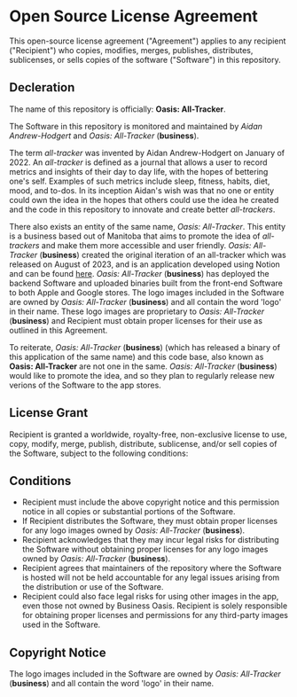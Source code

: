 # Open Source License Agreement
This open-source license agreement ("Agreement") applies to any recipient ("Recipient") who copies, modifies, merges, publishes, distributes, sublicenses, or sells copies of the software ("Software") in this repository.

## Decleration
The name of this repository is officially: **Oasis: All-Tracker**.

The Software in this repository is monitored and maintained by *Aidan Andrew-Hodgert* and *Oasis: All-Tracker* (**business**).

The term *all-tracker* was invented by Aidan Andrew-Hodgert on January of 2022. An *all-tracker* is defined as a journal that allows a user to record metrics and insights of their day to day life, with the hopes of bettering one's self. Examples of such metrics include sleep, fitness, habits, diet, mood, and to-dos. In its inception Aidan's wish was that no one or entity could own the idea in the hopes that others could use the idea he created and the code in this repository to innovate and create better *all-trackers*.

There also exists an entity of the same name, *Oasis: All-Tracker*. This entity is a business based out of Manitoba that aims to promote the idea of *all-trackers* and make them more accessible and user friendly. *Oasis: All-Tracker* (**business**) created the original iteration of an all-tracker which was released on August of 2023, and is an application developed using Notion and can be found [here](https://possible-sled-8e4.notion.site/Oasis-All-Tracker-cfa238e67485440ca3556921f4029dc1).
*Oasis: All-Tracker* (**business**) has deployed the backend Software and uploaded binaries built from the front-end Software to both Apple and Google stores. The logo images included in the Software are owned by *Oasis: All-Tracker* (**business**) and all contain the word 'logo' in their name. These logo images are proprietary to *Oasis: All-Tracker* (**business**) and Recipient must obtain proper licenses for their use as outlined in this Agreement.

To reiterate, *Oasis: All-Tracker* (**business**) (which has released a binary of this application of the same name) and this code base, also known as **Oasis: All-Tracker** are not one in the same. *Oasis: All-Tracker* (**business**) would like to promote the idea, and so they plan to regularly release new verions of the Software to the app stores.

## License Grant
Recipient is granted a worldwide, royalty-free, non-exclusive license to use, copy, modify, merge, publish, distribute, sublicense, and/or sell copies of the Software, subject to the following conditions:

## Conditions
- Recipient must include the above copyright notice and this permission notice in all copies or substantial portions of the Software.
- If Recipient distributes the Software, they must obtain proper licenses for any logo images owned by *Oasis: All-Tracker* (**business**).
- Recipient acknowledges that they may incur legal risks for distributing the Software without obtaining proper licenses for any logo images owned by *Oasis: All-Tracker* (**business**).
- Recipient agrees that maintainers of the repository where the Software is hosted will not be held accountable for any legal issues arising from the distribution or use of the Software.
- Recipient could also face legal risks for using other images in the app, even those not owned by Business Oasis. Recipient is solely responsible for obtaining proper licenses and permissions for any third-party images used in the Software.

## Copyright Notice
The logo images included in the Software are owned by *Oasis: All-Tracker* (**business**) and all contain the word 'logo' in their name.


